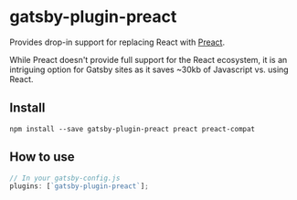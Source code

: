 # gatsby-plugin-preact

Provides drop-in support for replacing React with [Preact](https://preactjs.com/).

While Preact doesn't provide full support for the React ecosystem, it is an
intriguing option for Gatsby sites as it saves ~30kb of Javascript vs. using
React.

## Install

`npm install --save gatsby-plugin-preact preact preact-compat`

## How to use

```javascript
// In your gatsby-config.js
plugins: [`gatsby-plugin-preact`];
```
